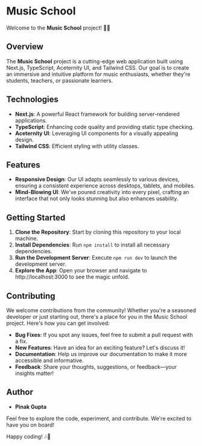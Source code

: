 # Music School

Welcome to the **Music School** project! 🎵✨

## Overview

The **Music School** project is a cutting-edge web application built using Next.js, TypeScript, Aceternity UI, and Tailwind CSS. Our goal is to create an immersive and intuitive platform for music enthusiasts, whether they're students, teachers, or passionate learners.

## Technologies

- **Next.js**: A powerful React framework for building server-rendered applications.
- **TypeScript**: Enhancing code quality and providing static type checking.
- **Aceternity UI**: Leveraging UI components for a visually appealing design.
- **Tailwind CSS**: Efficient styling with utility classes.

## Features

- **Responsive Design**: Our UI adapts seamlessly to various devices, ensuring a consistent experience across desktops, tablets, and mobiles.
- **Mind-Blowing UI**: We've poured creativity into every pixel, crafting an interface that not only looks stunning but also enhances usability.

## Getting Started

1. **Clone the Repository**: Start by cloning this repository to your local machine.
2. **Install Dependencies**: Run `npm install` to install all necessary dependencies.
3. **Run the Development Server**: Execute `npm run dev` to launch the development server.
4. **Explore the App**: Open your browser and navigate to http://localhost:3000 to see the magic unfold.

## Contributing

We welcome contributions from the community! Whether you're a seasoned developer or just starting out, there's a place for you in the Music School project. Here's how you can get involved:

- **Bug Fixes**: If you spot any issues, feel free to submit a pull request with a fix.
- **New Features**: Have an idea for an exciting feature? Let's discuss it!
- **Documentation**: Help us improve our documentation to make it more accessible and informative.
- **Feedback**: Share your thoughts, suggestions, or feedback—your insights matter!

## Author

- **Pinak Gupta**

Feel free to explore the code, experiment, and contribute. We're excited to have you on board!

Happy coding! 🎶🚀
